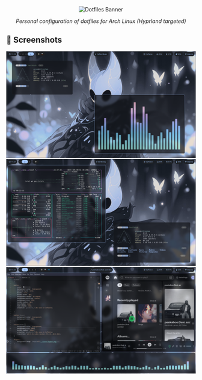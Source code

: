 <div align="center">

<img src="https://capsule-render.vercel.app/api?type=waving&color=0:02569B,100:005078&height=200&section=header&text=~/dotfiles&fontSize=60&fontColor=ffffff&animation=fadeIn&fontAlignY=38" alt="Dotfiles Banner"/>

<br/>

_Personal configuration of dotfiles for Arch Linux (Hyprland targeted)_

</div>

## 📸 Screenshots

<p align="center">
<img src="./Screenshots/Screenshot01.png" width="700"/>
<img src="./Screenshots/Screenshot02.png" width="700"/>
<img src="./Screenshots/Screenshot03.png" width="700"/>
</p>
